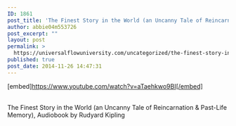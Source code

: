```yaml
---
ID: 1861
post_title: 'The Finest Story in the World (an Uncanny Tale of Reincarnation &#038; Past-Life Memory),'
author: abbie04m553726
post_excerpt: ""
layout: post
permalink: >
  https://universalflowuniversity.com/uncategorized/the-finest-story-in-the-world-an-uncanny-tale-of-reincarnation-past-life-memory/
published: true
post_date: 2014-11-26 14:47:31
---
```

[embed]https://www.youtube.com/watch?v=aTaehkwo9BI[/embed]</br></br>
<p>The Finest Story in the World (an Uncanny Tale of Reincarnation & Past-Life Memory), Audiobook by Rudyard Kipling</p>